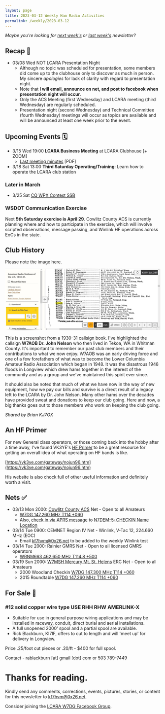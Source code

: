 ```yaml
---
layout: page
title: 2023-03-12 Weekly Ham Radio Activities
permalink: /weekly/2023-03-12
---
```


_Maybe you're looking for [next week's](/weekly/2023-03-19) or [last week's](/weekly/2023-03-05) newsletter_?

## Recap 🔁

* 03/08 Wed NOT LCARA Presentation Night
  * Although no topic was scheduled for presentation, some members did come up to the clubhouse
    only to discover as much in person. My sincere _apologies_ for lack of clarity with regard to
    presentation night.
  * Note that **I will email, announce on net, and post to facebook when
    presentation night will occur**.
  * Only the ACS Meeting (first Wednesday) and LCARA meeting (third Wednesday) are
    regularly scheduled.
  * Presentation night (second Wednesday) and Technical Committee (fourth Wednesday)
    meetings will occur as topics are available and will be announced at least one week
    prior to the event.

## Upcoming Events 🗓

* 3/15 Wed 19:00 **LCARA Business Meeting** at LCARA Clubhouse [+ ZOOM]
  * [Last meeting minutes](https://w7dg-lcara.github.io/static/minutes/2023/business/2023_02_15_LCARA_Business_Meeting_latest.pdf) [PDF]
* 3/18 Sat 13:00 **Third Saturday Operating/Training**: Learn how to operate the LCARA club station

### Later in March

* 3/25 Sat [CQ WPX Contest SSB](https://www.cqwpx.com/)

### WSDOT Communication Exercise

Next **5th Saturday exercise is April 29**. Cowlitz County ACS is currently
planning where and how to participate in the exercise, which will involve
scripted observations, message passing, and Winlink HF operations across EoCs in
the state.

## Club History

Please note the image here.

<img src="files/W7AOB.JPG">


This is a screenshot from a 1930-31 callsign book.  I've highlighted the
callsign **W7AOB Dr. John Nelson** who then lived in Tekoa, WA in Whitman County.
It's important to remember our past club members and their contributions to what
we now enjoy.  W7AOB was an early driving force and one of a few forefathers of
what was to become the Lower Columbia Amateur Radio Association which began in 1948.
It was the disastrous 1948 floods in Longview  which drew hams together in the
interest of the community and as a group and we've maintained this spirit ever
since.

It should also be noted that much of what we have now in the way of new
equipment, how we pay our bills and survive is a direct result of a legacy left
to the LCARA by Dr. John Nelson. Many other hams over the decades have provided
sweat and donations to keep our club going.  Here and now, a big thanks goes out
to those members who work on keeping the club going.

_Shared by Brian KJ7OX_

## An HF Primer

For new General class operators, or those coming back into the hobby after a time away, I've found
VK3YE's [HF Primer](https://vk3ye.com/gateway/nojun96.htm) to be a great resource for getting an
overall idea of what operating on HF bands is like.

[https://vk3ye.com/gateway/nojun96.htm](https://vk3ye.com/gateway/nojun96.htm)

His website is also chock full of other useful information and definitely worth a visit.

## Nets ✅

- 03/13 Mon 2000: [Cowlitz County ACS](http://cowlitzradio.org/) Net - Open to all Amateurs
  - [W7DG 147.260 MHz T114 +060](https://www.repeaterbook.com/repeaters/details.php?ID=408&state_id=53)
  - Also, [check in via APRS message](/info/aprsnet/) to [N7DEM-5: CHECKIN Name Location](https://aprs.fi/?c=message&call=N7DEM-5)
- 03/14 Tue 0900: CEMNET Region IV Net - Winlink, V-Tac 12, 224.660 MHz (EOC)
  - Email [kf7hvm@0x26.net](mailto:kf7hvm@0x26.net) to be added to the weekly
    Winlink test
- 03/14 Tue 2000: Rainier GMRS Net - Open to all licensed GMRS operators
  - [WRNM663 462.650 MHz T114.8 +500](https://www.repeaterbook.com/gmrs/details.php?state_id=53&ID=367)
- 03/19 Sun 2000: [W7MSH Mercury Mt. St. Helens](https://www.w7msh.org) ERC Net - Open to all Amateurs
  - 2000 Woodland Checkin [W7DG 147.300 MHz T114 +060](https://www.repeaterbook.com/repeaters/details.php?state_id=53&ID=412)
  - 2015 Roundtable [W7DG 147.260 MHz T114 +060](https://www.repeaterbook.com/repeaters/details.php?ID=408&state_id=53)

## For Sale 💸

### #12 solid copper wire type USE  RHH  RHW AMERLINK-X

  * Suitable for use in general purpose wiring applications and may be installed
    in raceway, conduit, direct burial and aerial installations.
  * A full unopened 2000' spool and a partial spool are available.
  * Rick Blackburn, KI7IF, offers to cut to length and will 'meet up' for delivery in Longview.

Price .25/foot cut pieces or .20/ft - $400 for full spool.

Contact - rablackburn [at] gmail [dot] com or 503 789-7449

# Thanks for reading. 

Kindly send any comments, corrections, events, pictures, stories, or content for
this newsletter to [kf7hvm@0x26.net](mailto:kf7hvm@0x26.net).

Consider joining the [LCARA W7DG Facebook Group](https://www.facebook.com/groups/LCARA.W7DG/).
